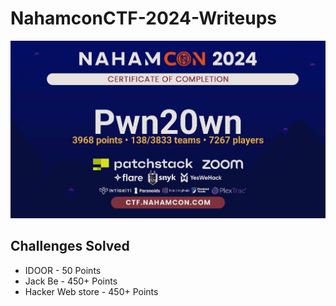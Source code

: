 # NahamconCTF-2024-Writeups
<img src="nahamcon_ctf_2024.jpeg">

## Challenges Solved
- IDOOR - 50 Points
- Jack Be - 450+ Points
- Hacker Web store - 450+ Points
